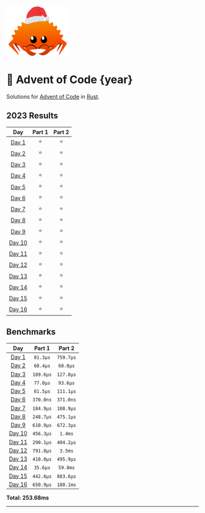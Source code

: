 <img src="./.assets/christmas_ferris.png" width="164">

# 🎄 Advent of Code {year}

Solutions for [Advent of Code](https://adventofcode.com/) in [Rust](https://www.rust-lang.org/).

<!--- advent_readme_stars table --->
## 2023 Results

| Day | Part 1 | Part 2 |
| :---: | :---: | :---: |
| [Day 1](https://adventofcode.com/2023/day/1) | ⭐ | ⭐ |
| [Day 2](https://adventofcode.com/2023/day/2) | ⭐ | ⭐ |
| [Day 3](https://adventofcode.com/2023/day/3) | ⭐ | ⭐ |
| [Day 4](https://adventofcode.com/2023/day/4) | ⭐ | ⭐ |
| [Day 5](https://adventofcode.com/2023/day/5) | ⭐ | ⭐ |
| [Day 6](https://adventofcode.com/2023/day/6) | ⭐ | ⭐ |
| [Day 7](https://adventofcode.com/2023/day/7) | ⭐ | ⭐ |
| [Day 8](https://adventofcode.com/2023/day/8) | ⭐ | ⭐ |
| [Day 9](https://adventofcode.com/2023/day/9) | ⭐ | ⭐ |
| [Day 10](https://adventofcode.com/2023/day/10) | ⭐ | ⭐ |
| [Day 11](https://adventofcode.com/2023/day/11) | ⭐ | ⭐ |
| [Day 12](https://adventofcode.com/2023/day/12) | ⭐ | ⭐ |
| [Day 13](https://adventofcode.com/2023/day/13) | ⭐ | ⭐ |
| [Day 14](https://adventofcode.com/2023/day/14) | ⭐ | ⭐ |
| [Day 15](https://adventofcode.com/2023/day/15) | ⭐ | ⭐ |
| [Day 16](https://adventofcode.com/2023/day/16) | ⭐ | ⭐ |
<!--- advent_readme_stars table --->

<!--- benchmarking table --->
## Benchmarks

| Day | Part 1 | Part 2 |
| :---: | :---: | :---:  |
| [Day 1](./src/bin/01.rs) | `81.3µs` | `759.7µs` |
| [Day 2](./src/bin/02.rs) | `68.4µs` | `68.0µs` |
| [Day 3](./src/bin/03.rs) | `189.6µs` | `127.8µs` |
| [Day 4](./src/bin/04.rs) | `77.0µs` | `93.6µs` |
| [Day 5](./src/bin/05.rs) | `61.5µs` | `111.1µs` |
| [Day 6](./src/bin/06.rs) | `370.0ns` | `371.0ns` |
| [Day 7](./src/bin/07.rs) | `184.9µs` | `188.9µs` |
| [Day 8](./src/bin/08.rs) | `248.7µs` | `475.1µs` |
| [Day 9](./src/bin/09.rs) | `610.9µs` | `672.3µs` |
| [Day 10](./src/bin/10.rs) | `456.3µs` | `1.4ms` |
| [Day 11](./src/bin/11.rs) | `290.1µs` | `404.2µs` |
| [Day 12](./src/bin/12.rs) | `791.0µs` | `3.5ms` |
| [Day 13](./src/bin/13.rs) | `410.0µs` | `495.9µs` |
| [Day 14](./src/bin/14.rs) | `35.6µs` | `59.8ms` |
| [Day 15](./src/bin/15.rs) | `442.6µs` | `883.6µs` |
| [Day 16](./src/bin/16.rs) | `650.9µs` | `180.1ms` |

**Total: 253.68ms**
<!--- benchmarking table --->

---
